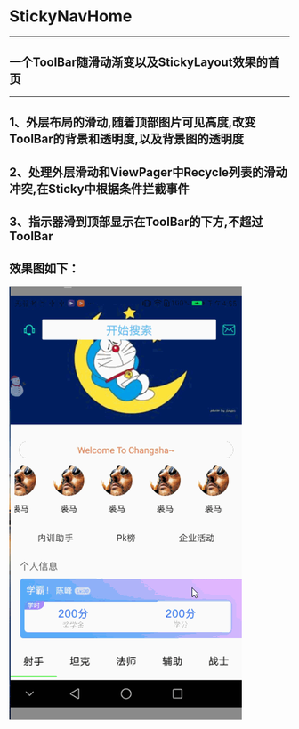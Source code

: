 # StickyNavHome
***
一个ToolBar随滑动渐变以及StickyLayout效果的首页
-----
***
1、外层布局的滑动,随着顶部图片可见高度,改变ToolBar的背景和透明度,以及背景图的透明度
 -------
2、处理外层滑动和ViewPager中Recycle列表的滑动冲突,在Sticky中根据条件拦截事件
 -------
3、指示器滑到顶部显示在ToolBar的下方,不超过ToolBar
 -------
 效果图如下：
  -------



  ![image](https://github.com/kevin321happy/StickyNavHome/blob/master/app/gif/home.gif)






